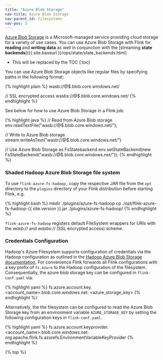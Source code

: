 ```yaml
---
title: "Azure Blob Storage"
nav-title: Azure Blob Storage
nav-parent_id: filesystems
nav-pos: 3
---
```

<!--
Licensed to the Apache Software Foundation (ASF) under one
or more contributor license agreements.  See the NOTICE file
distributed with this work for additional information
regarding copyright ownership.  The ASF licenses this file
to you under the Apache License, Version 2.0 (the
"License"); you may not use this file except in compliance
with the License.  You may obtain a copy of the License at

  http://www.apache.org/licenses/LICENSE-2.0

Unless required by applicable law or agreed to in writing,
software distributed under the License is distributed on an
"AS IS" BASIS, WITHOUT WARRANTIES OR CONDITIONS OF ANY
KIND, either express or implied.  See the License for the
specific language governing permissions and limitations
under the License.
-->

[Azure Blob Storage](https://docs.microsoft.com/en-us/azure/storage/) is a Microsoft-managed service providing cloud storage for a variety of use cases.
You can use Azure Blob Storage with Flink for **reading** and **writing data** as well in conjunction with the [streaming **state backends**]({{ site.baseurl }}/ops/state/state_backends.html)  

* This will be replaced by the TOC
{:toc}

You can use Azure Blob Storage objects like regular files by specifying paths in the following format:

{% highlight plain %}
wasb://<your-container>@$<your-azure-account>.blob.core.windows.net/<object-path>

// SSL encrypted access
wasbs://<your-container>@$<your-azure-account>.blob.core.windows.net/<object-path>
{% endhighlight %}

See below for how to use Azure Blob Storage in a Flink job:

{% highlight java %}
// Read from Azure Blob storage
env.readTextFile("wasb://<your-container>@$<your-azure-account>.blob.core.windows.net/<object-path>");

// Write to Azure Blob storage
stream.writeAsText("wasb://<your-container>@$<your-azure-account>.blob.core.windows.net/<object-path>")

// Use Azure Blob Storage as FsStatebackend
env.setStateBackend(new FsStateBackend("wasb://<your-container>@$<your-azure-account>.blob.core.windows.net/<object-path>"));
{% endhighlight %}

### Shaded Hadoop Azure Blob Storage file system

To use `flink-azure-fs-hadoop,` copy the respective JAR file from the `opt` directory to the `plugins` directory of your Flink distribution before starting Flink, e.g.

{% highlight bash %}
mkdir ./plugins/azure-fs-hadoop
cp ./opt/flink-azure-fs-hadoop-{{ site.version }}.jar ./plugins/azure-fs-hadoop/
{% endhighlight %}

`flink-azure-fs-hadoop` registers default FileSystem wrappers for URIs with the *wasb://* and *wasbs://* (SSL encrypted access) scheme.

### Credentials Configuration

Hadoop's Azure Filesystem supports configuration of credentials via the Hadoop configuration as
outlined in the [Hadoop Azure Blob Storage documentation](https://hadoop.apache.org/docs/current/hadoop-azure/index.html#Configuring_Credentials).
For convenience Flink forwards all Flink configurations with a key prefix of `fs.azure` to the
Hadoop configuration of the filesystem. Consequentially, the azure blob storage key can be configured
in `flink-conf.yaml` via:

{% highlight yaml %}
fs.azure.account.key.<account_name>.blob.core.windows.net: <azure_storage_key>
{% endhighlight %}

Alternatively, the the filesystem can be configured to read the Azure Blob Storage key from an
environment variable `AZURE_STORAGE_KEY` by setting the following configuration keys in
`flink-conf.yaml`.

{% highlight yaml %}
fs.azure.account.keyprovider.<account_name>.blob.core.windows.net: org.apache.flink.fs.azurefs.EnvironmentVariableKeyProvider
{% endhighlight %}

{% top %}
